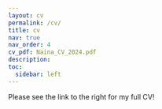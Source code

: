 ```yaml
---
layout: cv
permalink: /cv/
title: cv
nav: true
nav_order: 4
cv_pdf: Naina_CV_2024.pdf
description: 
toc:
  sidebar: left
---
```


Please see the link to the right for my full CV!